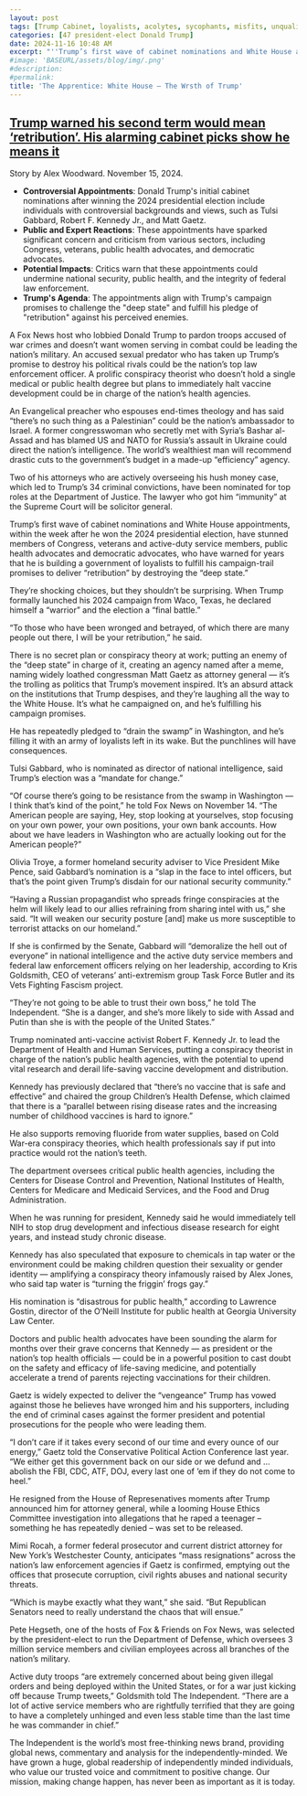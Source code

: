 ```yaml
---
layout: post
tags: [Trump Cabinet, loyalists, acolytes, sycophants, misfits, unqualified, politics]
categories: [47 president-elect Donald Trump]
date: 2024-11-16 10:48 AM
excerpt: "''Trump’s first wave of cabinet nominations and White House appointments, within the week after he won the 2024 presidential election, have stunned members of Congress, veterans and active-duty service members, public health advocates and democratic advocates, who have warned for years that he is building a government of loyalists to fulfill his campaign-trail promises to deliver “retribution” by destroying the “deep state.”"
#image: 'BASEURL/assets/blog/img/.png'
#description:
#permalink:
title: 'The Apprentice: White House – The Wrsth of Trump'
---
```



## [Trump warned his second term would mean ‘retribution’. His alarming cabinet picks show he means it](https://www.independent.co.uk/news/world/americas/us-politics/trump-cabinet-picks-gaetz-kennedy-gabbard-b2647524.html)
Story by Alex Woodward. November 15, 2024.

- **Controversial Appointments**: Donald Trump's initial cabinet nominations after winning the 2024 presidential election include individuals with controversial backgrounds and views, such as Tulsi Gabbard, Robert F. Kennedy Jr., and Matt Gaetz.
- **Public and Expert Reactions**: These appointments have sparked significant concern and criticism from various sectors, including Congress, veterans, public health advocates, and democratic advocates.
- **Potential Impacts**: Critics warn that these appointments could undermine national security, public health, and the integrity of federal law enforcement.
- **Trump's Agenda**: The appointments align with Trump's campaign promises to challenge the "deep state" and fulfill his pledge of "retribution" against his perceived enemies.

A Fox News host who lobbied Donald Trump to pardon troops accused of war crimes and doesn’t want women serving in combat could be leading the nation’s military. An accused sexual predator who has taken up Trump’s promise to destroy his political rivals could be the nation’s top law enforcement officer. A prolific conspiracy theorist who doesn’t hold a single medical or public health degree but plans to immediately halt vaccine development could be in charge of the nation’s health agencies.

An Evangelical preacher who espouses end-times theology and has said “there’s no such thing as a Palestinian” could be the nation’s ambassador to Israel. A former congresswoman who secretly met with Syria’s Bashar al-Assad and has blamed US and NATO for Russia’s assault in Ukraine could direct the nation’s intelligence. The world’s wealthiest man will recommend drastic cuts to the government’s budget in a made-up “efficiency” agency.

Two of his attorneys who are actively overseeing his hush money case, which led to Trump’s 34 criminal convictions, have been nominated for top roles at the Department of Justice. The lawyer who got him “immunity” at the Supreme Court will be solicitor general.

Trump’s first wave of cabinet nominations and White House appointments, within the week after he won the 2024 presidential election, have stunned members of Congress, veterans and active-duty service members, public health advocates and democratic advocates, who have warned for years that he is building a government of loyalists to fulfill his campaign-trail promises to deliver “retribution” by destroying the “deep state.”

They’re shocking choices, but they shouldn’t be surprising. When Trump formally launched his 2024 campaign from Waco, Texas, he declared himself a “warrior” and the election a “final battle.”

“To those who have been wronged and betrayed, of which there are many people out there, I will be your retribution,” he said.

There is no secret plan or conspiracy theory at work; putting an enemy of the “deep state” in charge of it, creating an agency named after a meme, naming widely loathed congressman Matt Gaetz as attorney general — it’s the trolling as politics that Trump’s movement inspired. It’s an absurd attack on the institutions that Trump despises, and they’re laughing all the way to the White House. It’s what he campaigned on, and he’s fulfilling his campaign promises.

He has repeatedly pledged to “drain the swamp” in Washington, and he’s filling it with an army of loyalists left in its wake. But the punchlines will have consequences.

Tulsi Gabbard, who is nominated as director of national intelligence, said Trump’s election was a “mandate for change.”

“Of course there’s going to be resistance from the swamp in Washington — I think that’s kind of the point,” he told Fox News on November 14. “The American people are saying, Hey, stop looking at yourselves, stop focusing on your own power, your own positions, your own bank accounts. How about we have leaders in Washington who are actually looking out for the American people?”

Olivia Troye, a former homeland security adviser to Vice President Mike Pence, said Gabbard’s nomination is a “slap in the face to intel officers, but that’s the point given Trump’s disdain for our national security community.”

“Having a Russian propagandist who spreads fringe conspiracies at the helm will likely lead to our allies refraining from sharing intel with us,” she said. “It will weaken our security posture [and] make us more susceptible to terrorist attacks on our homeland.”

If she is confirmed by the Senate, Gabbard will “demoralize the hell out of everyone” in national intelligence and the active duty service members and federal law enforcement officers relying on her leadership, according to Kris Goldsmith, CEO of veterans’ anti-extremism group Task Force Butler and its Vets Fighting Fascism project.

“They’re not going to be able to trust their own boss,” he told The Independent. “She is a danger, and she’s more likely to side with Assad and Putin than she is with the people of the United States.”

Trump nominated anti-vaccine activist Robert F. Kennedy Jr. to lead the Department of Health and Human Services, putting a conspiracy theorist in charge of the nation’s public health agencies, with the potential to upend vital research and derail life-saving vaccine development and distribution.

Kennedy has previously declared that “there’s no vaccine that is safe and effective” and chaired the group Children’s Health Defense, which claimed that there is a “parallel between rising disease rates and the increasing number of childhood vaccines is hard to ignore.”

He also supports removing fluoride from water supplies, based on Cold War-era conspiracy theories, which health professionals say if put into practice would rot the nation’s teeth.

The department oversees critical public health agencies, including the Centers for Disease Control and Prevention, National Institutes of Health, Centers for Medicare and Medicaid Services, and the Food and Drug Administration.

When he was running for president, Kennedy said he would immediately tell NIH to stop drug development and infectious disease research for eight years, and instead study chronic disease.

Kennedy has also speculated that exposure to chemicals in tap water or the environment could be making children question their sexuality or gender identity — amplifying a conspiracy theory infamously raised by Alex Jones, who said tap water is “turning the friggin’ frogs gay.”

His nomination is “disastrous for public health,” according to Lawrence Gostin, director of the O’Neill Institute for public health at Georgia University Law Center.

Doctors and public health advocates have been sounding the alarm for months over their grave concerns that Kennedy — as president or the nation’s top health officials — could be in a powerful position to cast doubt on the safety and efficacy of life-saving medicine, and potentially accelerate a trend of parents rejecting vaccinations for their children.

Gaetz is widely expected to deliver the “vengeance” Trump has vowed against those he believes have wronged him and his supporters, including the end of criminal cases against the former president and potential prosecutions for the people who were leading them.

“I don’t care if it takes every second of our time and every ounce of our energy,” Gaetz told the Conservative Political Action Conference last year. “We either get this government back on our side or we defund and … abolish the FBI, CDC, ATF, DOJ, every last one of ’em if they do not come to heel.”

He resigned from the House of Represenatives moments after Trump announced him for attorney general, while a looming House Ethics Committee investigation into allegations that he raped a teenager – something he has repeatedly denied – was set to be released.

Mimi Rocah, a former federal prosecutor and current district attorney for New York’s Westchester County, anticipates “mass resignations” across the nation’s law enforcement agencies if Gaetz is confirmed, emptying out the offices that prosecute corruption, civil rights abuses and national security threats.

“Which is maybe exactly what they want,” she said. “But Republican Senators need to really understand the chaos that will ensue.”

Pete Hegseth, one of the hosts of Fox & Friends on Fox News, was selected by the president-elect to run the Department of Defense, which oversees 3 million service members and civilian employees across all branches of the nation’s military.

Active duty troops “are extremely concerned about being given illegal orders and being deployed within the United States, or for a war just kicking off because Trump tweets,” Goldsmith told The Independent. “There are a lot of active service members who are rightfully terrified that they are going to have a completely unhinged and even less stable time than the last time he was commander in chief.”

The Independent is the world’s most free-thinking news brand, providing global news, commentary and analysis for the independently-minded. We have grown a huge, global readership of independently minded individuals, who value our trusted voice and commitment to positive change. Our mission, making change happen, has never been as important as it is today.